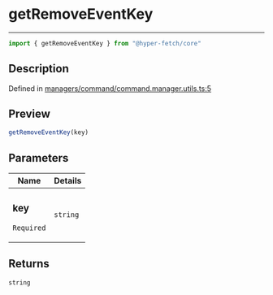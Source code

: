 

# getRemoveEventKey

<div class="api-docs__separator">

---

</div><div class="api-docs__import">

```ts
import { getRemoveEventKey } from "@hyper-fetch/core"
```

</div><div class="api-docs__section">

## Description

</div><div class="api-docs__description"><span class="api-docs__do-not-parse">



</span></div><p class="api-docs__definition">

Defined in [managers/command/command.manager.utils.ts:5](https://github.com/BetterTyped/hyper-fetch/blob/3fe127e9/packages/core/src/managers/command/command.manager.utils.ts#L5)

</p><div class="api-docs__section">

## Preview

</div><div class="api-docs__preview fn">

```ts
getRemoveEventKey(key)
```

</div><div class="api-docs__section">

## Parameters

</div><div class="api-docs__parameters"><table><thead><tr><th>Name</th><th>Details</th></tr></thead><tbody><tr param-data="key"><td class="api-docs__param-name required">

### key 

`Required`

</td><td class="api-docs__param-type">

`string`

</td></tr></tbody></table></div><div class="api-docs__section">

## Returns

</div><div class="api-docs__returns">

```ts
string
```

</div>